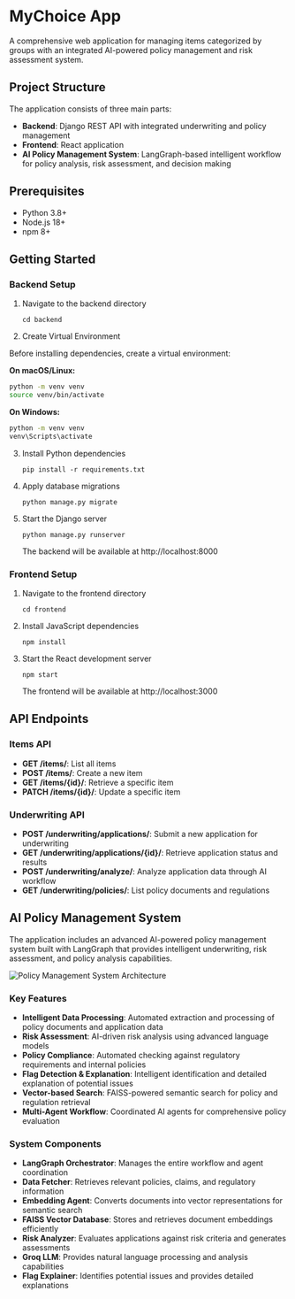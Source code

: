 # MyChoice App

A comprehensive web application for managing items categorized by groups with an integrated AI-powered policy management and risk assessment system.

## Project Structure

The application consists of three main parts:
- **Backend**: Django REST API with integrated underwriting and policy management
- **Frontend**: React application
- **AI Policy Management System**: LangGraph-based intelligent workflow for policy analysis, risk assessment, and decision making

## Prerequisites

- Python 3.8+
- Node.js 18+
- npm 8+

## Getting Started

### Backend Setup

1. Navigate to the backend directory
   ```
   cd backend
   ```
2. Create Virtual Environment

Before installing dependencies, create a virtual environment:

**On macOS/Linux:**
```bash
python -m venv venv
source venv/bin/activate
```

**On Windows:**
```bash
python -m venv venv
venv\Scripts\activate
```

3. Install Python dependencies
   ```
   pip install -r requirements.txt
   ```

4. Apply database migrations
   ```
   python manage.py migrate
   ```

5. Start the Django server
   ```
   python manage.py runserver
   ```
   The backend will be available at http://localhost:8000

### Frontend Setup

1. Navigate to the frontend directory
   ```
   cd frontend
   ```

2. Install JavaScript dependencies
   ```
   npm install
   ```

3. Start the React development server
   ```
   npm start
   ```
   The frontend will be available at http://localhost:3000

## API Endpoints

### Items API
- **GET /items/**: List all items
- **POST /items/**: Create a new item
- **GET /items/{id}/**: Retrieve a specific item
- **PATCH /items/{id}/**: Update a specific item

### Underwriting API
- **POST /underwriting/applications/**: Submit a new application for underwriting
- **GET /underwriting/applications/{id}/**: Retrieve application status and results
- **POST /underwriting/analyze/**: Analyze application data through AI workflow
- **GET /underwriting/policies/**: List policy documents and regulations

## AI Policy Management System

The application includes an advanced AI-powered policy management system built with LangGraph that provides intelligent underwriting, risk assessment, and policy analysis capabilities.

![Policy Management System Architecture](./docs/policy-management-architecture.png)

### Key Features

- **Intelligent Data Processing**: Automated extraction and processing of policy documents and application data
- **Risk Assessment**: AI-driven risk analysis using advanced language models
- **Policy Compliance**: Automated checking against regulatory requirements and internal policies
- **Flag Detection & Explanation**: Intelligent identification and detailed explanation of potential issues
- **Vector-based Search**: FAISS-powered semantic search for policy and regulation retrieval
- **Multi-Agent Workflow**: Coordinated AI agents for comprehensive policy evaluation

### System Components

- **LangGraph Orchestrator**: Manages the entire workflow and agent coordination
- **Data Fetcher**: Retrieves relevant policies, claims, and regulatory information
- **Embedding Agent**: Converts documents into vector representations for semantic search
- **FAISS Vector Database**: Stores and retrieves document embeddings efficiently
- **Risk Analyzer**: Evaluates applications against risk criteria and generates assessments
- **Groq LLM**: Provides natural language processing and analysis capabilities
- **Flag Explainer**: Identifies potential issues and provides detailed explanations
